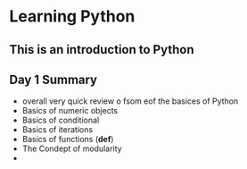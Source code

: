 # Learning Python
## This is an introduction to Python

## Day 1 Summary
- overall very quick review o fsom eof the basices of Python
- Basics of numeric objects
- Basics of conditional
- Basics of iterations
- Basics of functions (**def**)
- The Condept of modularity
- 
